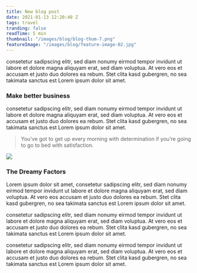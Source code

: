 ```yaml
---
title: New blog post
date: 2021-01-13 12:20:40 Z
tags: travel
tranding: false
readTime: 5 min
thumbnail: "/images/blog/blog-thum-7.png"
featureImage: "/images/blog/feature-image-02.jpg"
---
```


consetetur sadipscing elitr, sed diam nonumy eirmod tempor invidunt ut labore et dolore magna aliquyam erat, sed diam voluptua. At vero eos et accusam et justo duo dolores ea rebum. Stet clita kasd gubergren, no sea takimata sanctus est Lorem ipsum dolor sit amet.

### Make better business

consetetur sadipscing elitr, sed diam nonumy eirmod tempor invidunt ut labore et dolore magna aliquyam erat, sed diam voluptua. At vero eos et accusam et justo duo dolores ea rebum. Stet clita kasd gubergren, no sea takimata sanctus est Lorem ipsum dolor sit amet.

> You’ve got to get up every morning with determination if you’re going to go to bed with satisfaction.

![](/images/blog/feature-image-06.jpg)

### The Dreamy Factors

Lorem ipsum dolor sit amet, consetetur sadipscing elitr, sed diam nonumy eirmod tempor invidunt ut labore et dolore magna aliquyam erat, sed diam voluptua. At vero eos accusam et justo duo dolores ea rebum. Stet clita kasd gubergren, no sea takimata sanctus est Lorem ipsum dolor sit amet.

consetetur sadipscing elitr, sed diam nonumy eirmod tempor invidunt ut labore et dolore magna aliquyam erat, sed diam voluptua. At vero eos et accusam et justo duo dolores ea rebum. Stet clita kasd gubergren, no sea takimata sanctus est Lorem ipsum dolor sit amet.

consetetur sadipscing elitr, sed diam nonumy eirmod tempor invidunt ut labore et dolore magna aliquyam erat, sed diam voluptua. At vero eos et accusam et justo duo dolores ea rebum. Stet clita kasd gubergren, no sea takimata sanctus est Lorem ipsum dolor sit amet.
